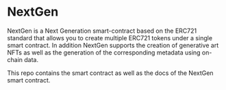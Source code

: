 # NextGen

NextGen is a Next Generation smart-contract based on the ERC721 standard that allows you to create multiple ERC721 tokens under a single smart contract. In addition NextGen supports the creation of generative art NFTs as well as the generation of the corresponding metadata using on-chain data.

This repo contains the smart contract as well as the docs of the NextGen smart contract.
